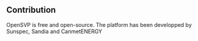 
## Contribution

OpenSVP is free and open-source.
The platform has been developped by Sunspec, Sandia and CanmetENERGY